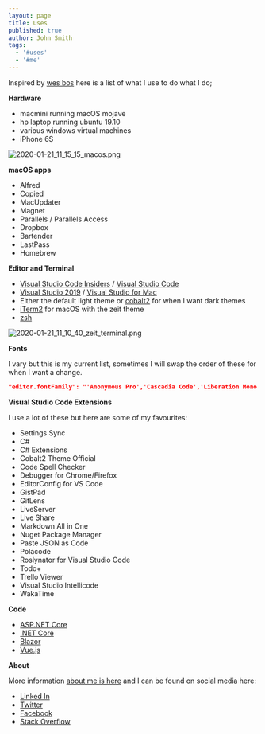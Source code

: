 ```yaml
---
layout: page
title: Uses
published: true
author: John Smith
tags:
  - '#uses'
  - '#me'
---
```


Inspired by [wes bos](https://wesbos.com/uses/) here is a list of what I use to do what I do; 

**Hardware**

- macmini running macOS mojave
- hp laptop running ubuntu 19.10 
- various windows virtual machines
- iPhone 6S

![2020-01-21_11_15_15_macos.png]({{site.baseurl}}/media/2020-01-21_11_15_15_macos.png)


**macOS apps**

- Alfred
- Copied
- MacUpdater
- Magnet
- Parallels / Parallels Access
- Dropbox 
- Bartender
- LastPass
- Homebrew

**Editor and Terminal**

- [Visual Studio Code Insiders](https://code.visualstudio.com/insiders/) / [Visual Studio Code](https://code.visualstudio.com)
- [Visual Studio 2019](https://visualstudio.microsoft.com) / [Visual Studio for Mac](https://visualstudio.microsoft.com/vs/mac/)
- Either the default light theme or [cobalt2](https://github.com/wesbos/cobalt2-vscode) for when I want dark themes
- [iTerm2](https://iterm2.com) for macOS with the zeit theme
- [zsh](https://ohmyz.sh)

![2020-01-21_11_10_40_zeit_terminal.png]({{site.baseurl}}/media/2020-01-21_11_10_40_zeit_terminal.png)


**Fonts** 

I vary but this is my current list, sometimes I will swap the order of these for when I want a change.

```json
"editor.fontFamily": "'Anonymous Pro','Cascadia Code','Liberation Mono', 'Anonymous Pro', SFMono-Regular, Consolas, 'Dank Mono','Fira Code','Source Code Pro', Menlo, Monaco, 'Courier New', monospace"
```

**Visual Studio Code Extensions**

I use a lot of these but here are some of my favourites:

- Settings Sync
- C#
- C# Extensions
- Cobalt2 Theme Official
- Code Spell Checker
- Debugger for Chrome/Firefox
- EditorConfig for VS Code
- GistPad
- GitLens
- LiveServer
- Live Share
- Markdown All in One
- Nuget Package Manager 
- Paste JSON as Code
- Polacode
- Roslynator for Visual Studio Code
- Todo+ 
- Trello Viewer
- Visual Studio Intellicode
- WakaTime

**Code**

- [ASP.NET Core](https://docs.microsoft.com/en-us/aspnet/core/?view=aspnetcore-3.1)
- [.NET Core](https://dotnet.microsoft.com)
- [Blazor](https://dotnet.microsoft.com/apps/aspnet/web-apps/blazor)
- [Vue.js](https://vuejs.org)

**About**

More information [about me is here](https://solrevdev.com/about) and I can be found on social media here:

* [Linked In](https://www.linkedin.com/in/solrevdev)
* [Twitter](https://twitter.com/solrevdev)
* [Facebook](https://www.facebook.com/solrevdevtechradar/)
* [Stack Overflow](https://stackoverflow.com/users/2041/solrevdev)
